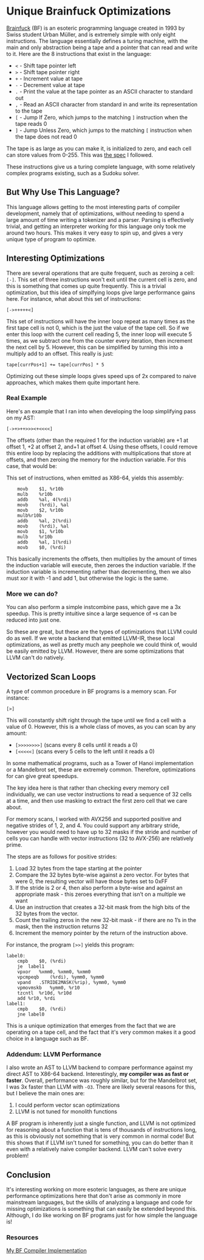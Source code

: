 # Unique Brainfuck Optimizations

[Brainfuck](https://en.wikipedia.org/wiki/Brainfuck) (BF) is an esoteric programming language created in 1993 by Swiss student Urban Müller, and is extremely simple with only eight instructions. The language essentially defines a turing machine, with
the main and only abstraction being a tape and a pointer that can read and write to it. Here are the 8 instructions that exist in the language:

- `<` - Shift tape pointer left
- `>` - Shift tape pointer right
- `+` - Increment value at tape
- `-` - Decrement value at tape
- `.` - Print the value at the tape pointer as an ASCII character to standard out
- `,` - Read an ASCII character from standard in and write its representation to the tape
- `[` - Jump If Zero, which jumps to the matching `]` instruction when the tape reads 0
- `]` - Jump Unless Zero, which jumps to the matching `[` instruction when the tape does not read 0

The tape is as large as you can make it, is initialized to zero, and each cell
can store values from 0-255. This was [the spec](https://github.com/sunjay/brainfuck/blob/master/brainfuck.md) I followed.

These instructions give us a turing complete language, with some relatively complex
programs existing, such as a Sudoku solver.

## But Why Use This Language?
This language allows getting to the most interesting parts of compiler development,
namely that of optimizations, without needing to spend a large amount of time
writing a tokenizer and a parser. Parsing is effectively trivial, and getting
an interpreter working for this language only took me around two hours. This makes
it very easy to spin up, and gives a very unique type of program to optimize.

## Interesting Optimizations
There are several operations that are quite frequent, such as zeroing a cell:
`[-]`. This set of three instructions won't exit until the current cell is zero,
and this is something that comes up quite frequently. This is a trivial optimization,
but this idea of simplfying loops give large performance gains here. For instance, what about this set of instructions:

`[->+++++<]`

This set of instructions will have the inner loop repeat as many times as the
first tape cell is not 0, which is the just the value of the tape cell. So if 
we enter this loop with the current cell reading 5,
the inner loop will execute 5 times, as we subtract one from the counter every 
iteration, then increment the next cell by 5. However, this can be simplified by
turning this into a multiply add to an offset. This really is just: 

`tape[currPos+1] += tape[currPos] * 5`

Optimizing out these simple loops gives speed ups of 2x compared to naive approaches,
which makes them quite important here.

### Real Example

Here's an example that I ran into when developing the loop simplifying pass on
my AST:

`[->+>++>>><+<<<<]`

The offsets (other than the required 1 for the induction variable) are +1 at offset 1, +2 at offset 2, and+1 at offset 4. Using these offsets, I could remove this entire loop by replacing the additions with multiplications that store at offsets, and then zeroing the memory for the induction variable. For this case, that would be:

This set of instructions, when emitted as X86-64, yields this assembly:
```x86-64
	movb	$1, %r10b
	mulb	%r10b
	addb	%al, 4(%rdi)
	movb	(%rdi), %al
	movb	$2, %r10b
	mulb%r10b
	addb	%al, 2(%rdi)
	movb	(%rdi), %al
	movb	$1, %r10b
	mulb	%r10b
	addb	%al, 1(%rdi)
	movb	$0, (%rdi)
```
This basically increments the offsets, then multiplies by the amount of times the induction variable will execute, then zeroes the induction variable. If the induction variable is incrementing rather than decrementing, then we also must xor it with -1 and add 1, but otherwise the logic is the same.

### More we can do?

You can also perform a simple instcombine pass, which gave me a 3x speedup. This
is pretty intuitive since a large sequence of `+`s can be reduced into just one.

So these are great, but these are the types of optimizations that LLVM could do as
well. If we wrote a backend that emitted LLVM-IR, these local optimizations, as well
as pretty much any peephole we could think of, would be easily emitted by LLVM.
However, there are some optimizations that LLVM can't do natively.

## Vectorized Scan Loops
A type of common procedure in BF programs is a memory scan. For instance:

`[>]`

This will constantly shift right through the tape until we find a cell with a value
of 0. However, this is a whole class of moves, as you can scan by any amount:

- `[>>>>>>>>]` (scans every 8 cells until it reads a 0)
- `[<<<<<]` (scans every 5 cells to the left until it reads a 0)

In some mathematical programs, such as a Tower of Hanoi implementation or
a Mandelbrot set, these are extremely common. Therefore, optimizations for can give
great speedups.

The key idea here is that rather than checking every memory cell individually,
we can use vector instructions to read a sequence of 32 cells at a time, and
then use masking to extract the first zero cell that we care about.

For memory scans, I worked with AVX256 and supported positive and negative strides of 1, 2, and 4. You could support any arbitrary stride, however you would need
to have up to 32 masks if the stride and number of cells you can handle with vector
instructions (32 to AVX-256) are relatively prime.

The steps are as follows for positive strides:
1. Load 32 bytes from the tape starting at the pointer
2. Compare the 32 bytes byte-wise against a zero vector. For bytes that were 0, the resulting vector will have those bytes set to 0xFF
3. If the stride is 2 or 4, then also perform a byte-wise and against an appropriate mask - this zeroes everything that isn’t on a multiple we want
4. Use an instruction that creates a 32-bit mask from the high bits of the 32 bytes from the vector.
5. Count the trailing zeros in the new 32-bit mask - if there are no 1’s in the mask, then the instruction returns 32
6. Increment the memory pointer by the return of the instruction above.

For instance, the program `[>>]` yields this program:
```x86-64
label0:
	cmpb	$0, (%rdi)
	je	label1
	vpxor	%xmm0, %xmm0, %xmm0
	vpcmpeqb	(%rdi), %ymm0, %ymm0
	vpand	.STRIDE2MASK(%rip), %ymm0, %ymm0
	vpmovmskb	%ymm0, %r10
	tzcntl	%r10d, %r10d
	add	%r10, %rdi
label1:
	cmpb	$0, (%rdi)
	jne	label0
```

This is a unique optimization that emerges from the fact that we are operating
on a tape cell, and the fact that it's very common makes it a good choice
in a language such as BF.

### Addendum: LLVM Performance
I also wrote an AST to LLVM backend to compare performance against my direct AST to 
X86-64 backend. Interestingly, **my compiler was as fast or faster**. Overall,
performance was roughly similar, but for the Mandelbrot set, I was 3x faster
than LLVM with `-O3`. There are likely several reasons for this, but I believe
the main ones are:
1. I could perform vector scan optimizations
2. LLVM is not tuned for monolith functions

A BF program is inherently just a single function, and LLVM is not optimized for
reasoning about a function that is tens of thousands of instructions long, as this is
obviously not something that is very common in normal code! But this shows that
if LLVM isn't tuned for something, you can do better than it even with a
relatively naive compiler backend. LLVM can't solve every problem!

## Conclusion
It's interesting working on more esoteric languages, as there are unique
performance optimizations here that don't arise as commonly in more mainstream
languages, but the skills of analyzing a language and code for missing optimizations
is something that can easily be extended beyond this. Although, I do like working
on BF programs just for how simple the language is!

### Resources
[My BF Compiler Implementation](https://github.com/Stefan-Mada/bf-compiler/tree/main)